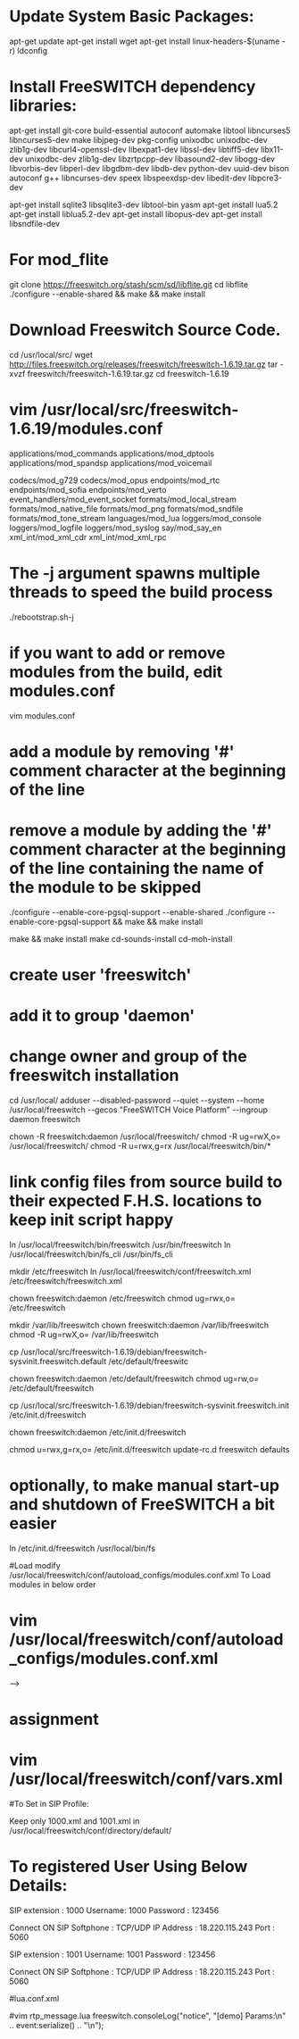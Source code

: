 


# Update System Basic Packages:
apt-get update
apt-get install wget
apt-get install linux-headers-$(uname -r)
ldconfig

# Install FreeSWITCH dependency libraries:
apt-get install git-core build-essential autoconf automake libtool libncurses5 libncurses5-dev make libjpeg-dev pkg-config unixodbc unixodbc-dev zlib1g-dev libcurl4-openssl-dev libexpat1-dev libssl-dev libtiff5-dev libx11-dev unixodbc-dev zlib1g-dev libzrtpcpp-dev libasound2-dev libogg-dev libvorbis-dev libperl-dev libgdbm-dev libdb-dev python-dev uuid-dev bison autoconf g++ libncurses-dev speex libspeexdsp-dev libedit-dev libpcre3-dev

apt-get install sqlite3 libsqlite3-dev libtool-bin yasm
apt-get install lua5.2
apt-get install liblua5.2-dev
apt-get install libopus-dev
apt-get install libsndfile-dev

# For mod_flite
git clone https://freeswitch.org/stash/scm/sd/libflite.git 
cd libflite
./configure --enable-shared && make && make install


# Download Freeswitch Source Code.
cd /usr/local/src/
wget http://files.freeswitch.org/releases/freeswitch/freeswitch-1.6.19.tar.gz
tar -xvzf freeswitch/freeswitch-1.6.19.tar.gz
cd freeswitch-1.6.19

# vim /usr/local/src/freeswitch-1.6.19/modules.conf

applications/mod_commands
applications/mod_dptools
applications/mod_spandsp
applications/mod_voicemail

codecs/mod_g729
codecs/mod_opus
endpoints/mod_rtc
endpoints/mod_sofia
endpoints/mod_verto
event_handlers/mod_event_socket
formats/mod_local_stream
formats/mod_native_file
formats/mod_png
formats/mod_sndfile
formats/mod_tone_stream
languages/mod_lua
loggers/mod_console
loggers/mod_logfile
loggers/mod_syslog
say/mod_say_en
xml_int/mod_xml_cdr
xml_int/mod_xml_rpc

# The -j argument spawns multiple threads to speed the build process 
 ./rebootstrap.sh-j

# if you want to add or remove modules from the build, edit modules.conf
vim modules.conf

# add a module by removing '#' comment character at the beginning of the line
# remove a module by adding the '#' comment character at the beginning of the line containing the name of the module to be skipped

./configure --enable-core-pgsql-support --enable-shared
./configure --enable-core-pgsql-support  && make && make install

make && make install 
make cd-sounds-install cd-moh-install

# create user 'freeswitch'
# add it to group 'daemon'
# change owner and group of the freeswitch installation

cd /usr/local/ 
adduser --disabled-password  --quiet --system --home /usr/local/freeswitch --gecos "FreeSWITCH Voice Platform" --ingroup daemon freeswitch

chown -R freeswitch:daemon /usr/local/freeswitch/ 
chmod -R ug=rwX,o= /usr/local/freeswitch/
chmod -R u=rwx,g=rx /usr/local/freeswitch/bin/*

# link config files from source build to their expected F.H.S. locations to keep init script happy
ln /usr/local/freeswitch/bin/freeswitch /usr/bin/freeswitch
ln /usr/local/freeswitch/bin/fs_cli  /usr/bin/fs_cli

mkdir /etc/freeswitch
ln /usr/local/freeswitch/conf/freeswitch.xml /etc/freeswitch/freeswitch.xml

chown freeswitch:daemon /etc/freeswitch
chmod ug=rwx,o= /etc/freeswitch

mkdir /var/lib/freeswitch
chown freeswitch:daemon /var/lib/freeswitch
chmod -R ug=rwX,o= /var/lib/freeswitch

cp /usr/local/src/freeswitch-1.6.19/debian/freeswitch-sysvinit.freeswitch.default /etc/default/freeswitc

chown freeswitch:daemon /etc/default/freeswitch
chmod ug=rw,o= /etc/default/freeswitch
 
cp /usr/local/src/freeswitch-1.6.19/debian/freeswitch-sysvinit.freeswitch.init /etc/init.d/freeswitch
 
chown freeswitch:daemon /etc/init.d/freeswitch

chmod u=rwx,g=rx,o= /etc/init.d/freeswitch
update-rc.d freeswitch defaults

# optionally, to make manual start-up and shutdown of FreeSWITCH a bit easier
ln /etc/init.d/freeswitch /usr/local/bin/fs


#Load modify /usr/local/freeswitch/conf/autoload_configs/modules.conf.xml
To Load modules in below order

# vim /usr/local/freeswitch/conf/autoload_configs/modules.conf.xml

<configuration name="modules.conf" description="Modules">
  <modules>
    <load module="mod_console"/>
    <load module="mod_commands"/>
    <load module="mod_lua"/>
    <load module="mod_sofia"/>
    <load module="mod_logfile"/>
    <load module="mod_dptools"/>
    <load module="mod_event_socket"/>
    <load module="mod_native_file"/>
    <load module="mod_sndfile"/>
    <load module="mod_xml_cdr"/>
    <load module="mod_rtc"/>
    <load module="mod_voicemail"/>
    <load module="mod_esf"/>
    <load module="mod_fsv"/>
    <load module="mod_g729"/>
    <load module="mod_amr"/> -->
    <load module="mod_b64"/>
    <load module="mod_opus"/>
    <load module="mod_png"/>
    <load module="mod_local_stream"/>
    <load module="mod_tone_stream"/>
    <load module="mod_say_en"/>
  </modules>
</configuration>

# assignment

# vim /usr/local/freeswitch/conf/vars.xml

<include>
  <X-PRE-PROCESS cmd="set" data="default_password=zxsder45"/>
<!-- Codecs -->
<!-- Codecs -->
<X-PRE-PROCESS cmd="set" data="global_codec_prefs=OPUS,G722,PCMU,PCMA,VP8"/>
<X-PRE-PROCESS cmd="set" data="outbound_codec_prefs=OPUS,G722,PCMU,PCMA,VP8"/>
<X-PRE-PROCESS cmd="set" data="media_mix_inbound_outbound_codecs=true" />

<!-- Defaults -->
<X-PRE-PROCESS cmd="set" data="call_debug=false" />
<X-PRE-PROCESS cmd="set" data="console_loglevel=info" />
<X-PRE-PROCESS cmd="set" data="default_areacode=208" />
<X-PRE-PROCESS cmd="set" data="sit=%(274,0,913.8);%(274,0,1370.6);%(380,0,1776.7)" />
<X-PRE-PROCESS cmd="set" data="use_profile=internal" />
<X-PRE-PROCESS cmd="set" data="default_language=en" />
<X-PRE-PROCESS cmd="set" data="default_dialect=us" />
<X-PRE-PROCESS cmd="set" data="default_voice=callie" />
<X-PRE-PROCESS cmd="set" data="ajax_refresh_rate=3000" />
<X-PRE-PROCESS cmd="set" data="xml_cdr_archive=dir" />
<X-PRE-PROCESS cmd="set" data="ringback=$${us-ring}" />
<X-PRE-PROCESS cmd="set" data="transfer_ringback=$${us-ring}" />
<X-PRE-PROCESS cmd="set" data="record_ext=wav" />

<!-- Dingaling -->
<!-- xmpp_client_profile and xmpp_server_profile xmpp_client_profile can be any string. xmpp_server_profile is appended to "dingaling_" to form the database name containing the "subscriptions" table. used by: dingaling.conf.xml enum.conf.xml -->
<X-PRE-PROCESS cmd="set" data="xmpp_client_profile=xmppc" />
<X-PRE-PROCESS cmd="set" data="xmpp_server_profile=xmpps" />
<X-PRE-PROCESS cmd="set" data="bind_server_ip=auto" />

<!-- Domain -->
<X-PRE-PROCESS cmd="set" data="domain_name=$${domain}" />

<!-- IP Address -->
<X-PRE-PROCESS cmd="set" data="external_rtp_ip=autonat:PUBLIC_IP"/>
<X-PRE-PROCESS cmd="set" data="external_sip_ip=autonat:PUBLIC_IP"/>

<!-- Music on Hold -->
<X-PRE-PROCESS cmd="set" data="hold_music=local_stream://default" />

<!-- Ringtones -->
<!-- Default ringtone (US) -->
<X-PRE-PROCESS cmd="set" data="us-ring=%(2000,4000,440,480)" />
<X-PRE-PROCESS cmd="set" data="au-ring=%(400,200,383,417);%(400,2000,383,417)" />
<X-PRE-PROCESS cmd="set" data="be-ring=%(1000,3000,425)" />
<X-PRE-PROCESS cmd="set" data="ca-ring=%(2000,4000,440,480)" />
<X-PRE-PROCESS cmd="set" data="cn-ring=%(1000,4000,450)" />
<X-PRE-PROCESS cmd="set" data="cy-ring=%(1500,3000,425)" />
<X-PRE-PROCESS cmd="set" data="cz-ring=%(1000,4000,425)" />
<X-PRE-PROCESS cmd="set" data="de-ring=%(1000,4000,425)" />
<X-PRE-PROCESS cmd="set" data="dk-ring=%(1000,4000,425)" />
<X-PRE-PROCESS cmd="set" data="dz-ring=%(1500,3500,425)" />
<X-PRE-PROCESS cmd="set" data="eg-ring=%(2000,1000,475,375)" />
<X-PRE-PROCESS cmd="set" data="fi-ring=%(1000,4000,425)" />
<X-PRE-PROCESS cmd="set" data="fr-ring=%(1500,3500,440)" />
<X-PRE-PROCESS cmd="set" data="pt-ring=%(1000,5000,400)" />
<X-PRE-PROCESS cmd="set" data="hk-ring=%(400,200,440,480);%(400,3000,440,480)" />
<X-PRE-PROCESS cmd="set" data="hu-ring=%(1250,3750,425)" />
<X-PRE-PROCESS cmd="set" data="il-ring=%(1000,3000,400)" />
<X-PRE-PROCESS cmd="set" data="in-ring=%(400,200,425,375);%(400,2000,425,375)" />
<X-PRE-PROCESS cmd="set" data="jp-ring=%(1000,2000,420,380)" />
<X-PRE-PROCESS cmd="set" data="ko-ring=%(1000,2000,440,480)" />
<X-PRE-PROCESS cmd="set" data="pk-ring=%(1000,2000,400)" />
<X-PRE-PROCESS cmd="set" data="pl-ring=%(1000,4000,425)" />
<X-PRE-PROCESS cmd="set" data="ro-ring=%(1850,4150,475,425)" />
<X-PRE-PROCESS cmd="set" data="rs-ring=%(1000,4000,425)" />
<X-PRE-PROCESS cmd="set" data="it-ring=%(1000,4000,425)" />
<X-PRE-PROCESS cmd="set" data="ru-ring=%(800,3200,425)" />
<X-PRE-PROCESS cmd="set" data="sa-ring=%(1200,4600,425)" />
<X-PRE-PROCESS cmd="set" data="tr-ring=%(2000,4000,450)" />
<X-PRE-PROCESS cmd="set" data="uk-ring=%(400,200,400,450);%(400,2000,400,450)" />
<X-PRE-PROCESS cmd="set" data="bong-ring=v=-7;%(100,0,941.0,1477.0);v=-7;>=2;+=.1;%(1400,0,350,440)" />

<!-- SIP -->
<!-- Used to turn on sip loopback unrolling. -->
<X-PRE-PROCESS cmd="set" data="unroll_loops=true" />
<X-PRE-PROCESS cmd="set" data="sip_tls_version=tlsv1" />

<!-- SIP Profile: External -->
<X-PRE-PROCESS cmd="set" data="external_auth_calls=false" />
<X-PRE-PROCESS cmd="set" data="external_sip_port=5080" />
<X-PRE-PROCESS cmd="set" data="external_tls_port=5081" />
<X-PRE-PROCESS cmd="set" data="external_ssl_enable=true" />
<X-PRE-PROCESS cmd="set" data="external_ssl_dir=/usr/local/freeswitch/certs" />

<!-- SIP Profile: Internal -->
<X-PRE-PROCESS cmd="set" data="internal_auth_calls=true" />
<X-PRE-PROCESS cmd="set" data="internal_sip_port=5060" />
<X-PRE-PROCESS cmd="set" data="internal_tls_port=5061" />
<X-PRE-PROCESS cmd="set" data="internal_ssl_enable=true" />
<X-PRE-PROCESS cmd="set" data="internal_ssl_dir=/usr/local/freeswitch/certs" />

<!-- Sound -->
<!-- Sets the sound directory. -->
<X-PRE-PROCESS cmd="set" data="sound_prefix=$${sounds_dir}/music/en/us/callie" />

<!-- Tones -->
<!-- Imported from vars.xml -->
<X-PRE-PROCESS cmd="set" data="vacant-us-tone=%(274,0,913.8);%(274,0,1370.6);%(380,0,1776.7)" />
<X-PRE-PROCESS cmd="set" data="vacant-uk-tone=%(330,15,950);%(330,15,1400);%(330,1000,1800)" />
<X-PRE-PROCESS cmd="set" data="busy-us-tone=%(500,500,480,620)" />
<X-PRE-PROCESS cmd="set" data="busy-au-tone=v=-13;%(375,375,420);v=-23;%(375,375,420)" />
<X-PRE-PROCESS cmd="set" data="bong-us-tone=v=-7;%(100,0,941.0,1477.0);v=-7;>=2;+=.1;%(1400,0,350,440)" />
</include>


#To Set in SIP Profile:
<param name="rtcp-audio-interval-msec" value="5000"/>

Keep only 1000.xml and 1001.xml in /usr/local/freeswitch/conf/directory/default/

# To registered User Using Below Details:

SIP extension : 1000 
Username: 1000
Password : 123456

Connect ON SIP Softphone : TCP/UDP 
IP Address : 18.220.115.243
Port : 5060


SIP extension : 1001
Username: 1001
Password : 123456

Connect ON SIP Softphone : TCP/UDP 
IP Address : 18.220.115.243
Port : 5060

#lua.conf.xml

<hook event="RECV_RTCP_MESSAGE" subclass="" script="rtp_message.lua"/>



#vim rtp_message.lua
freeswitch.consoleLog("notice", "[demo] Params:\n" .. event:serialize() .. "\n");



